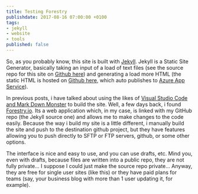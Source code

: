 ```yaml
---
title: Testing Forestry
publishdate: 2017-08-16 07:00:00 +0100
tags:
- jekyll
- website
- tools
published: false
---
```



So, as you probably know, this site is built with [Jekyll](https://jekyllrb.com/). Jekyll is a Static Site Generator, basically taking an input of a load of text files (see the source repo for this site on [Github here](https://github.com/tiernano/www.tiernanotoole.ie/)) and generating a load more HTML (the static HTML is hosted on [Github here](https://github.com/tiernano/www.tiernanotoole.ie-static), which auto publishes to [Azure App Service](https://azure.microsoft.com/en-us/services/app-service/web/)).

In previous posts, i have talked about using the likes of [Visual Studio Code and Mark Down Monster](https://www.tiernanotoole.ie/2017/05/06/vscode-with-powershell.html) to build the site. Well, a few days back, i found [Forestry.io](https://forestry.io). Its a web application which, in my case, is linked with my GitHub repo (the Jekyll source one) and allows me to make changes to the code easily. Because the way i build my site is a little different, i manually build the site and push to the destination github project, but they have features allowing you to push directly to SFTP or FTP servers, github, or some other options.

The interface is nice and easy to use, and you can use drafts, etc. Mind you, even with drafts, because files are written into a public repo, they are not fully private... I suppose I could just make the source repo private... Anyway, they are free for single user sites (like this) or they have paid plans for teams (say, your business blog with more than 1 user updating it, for example).